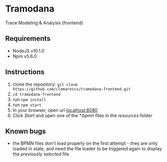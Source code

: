 # Tramodana

Trace Modeling & Analysis (frontend)

## Requirements

- NodeJS v10.1.0
- Npm v5.6.0

## Instructions

1. clone the repository: `git clone https://github.com/clemarescx/tramodana-frontend.git`
2. `cd tramodana-frontend`
3. run `npm install`
4. run `npm start`
5. In your browser, open url [localhost:8080](http://localhost:8080)
6. Click _Start_ and open one of the _*.bpmn_ files in the _resources_ folder

## Known bugs

- the BPMN files don't load properly on the first attempt - they are only loaded in state, and need the file loader to be triggered again to display the _previously selected_ file.
